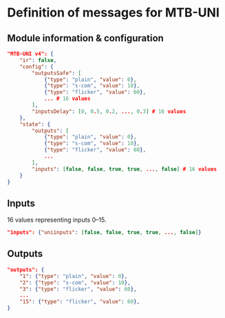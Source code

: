 Definition of messages for MTB-UNI
==================================

## Module information & configuration

```json
"MTB-UNI v4": {
    "ir": false,
    "config": {
        "outputsSafe": [
            {"type": "plain", "value": 0},
            {"type": "s-com", "value": 10},
            {"type": "flicker", "value": 60},
            ... # 16 values
        ],
        "inputsDelay": [0, 0.5, 0.2, ..., 0.3] # 16 values
    },
    "state": {
        "outputs": [
            {"type": "plain", "value": 0},
            {"type": "s-com", "value": 10},
            {"type": "flicker", "value": 60},
            ...
        ],
        "inputs": [false, false, true, true, ..., false] # 16 values
    }
}
```

## Inputs

16 values representing inputs 0–15.

```json
"inputs": {"uniinputs": [false, false, true, true, ..., false]}
```

## Outputs

```json
"outputs": {
    "1": {"type": "plain", "value": 0},
    "2": {"type": "s-com", "value": 10},
    "3": {"type": "flicker", "value": 60},
    ...
    "15": {"type": "flicker", "value": 60},
}
```
